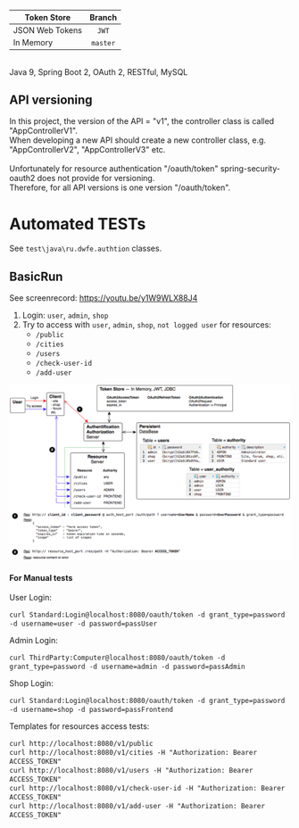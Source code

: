| Token Store          | Branch        |
|----------------------|:-------------:|
| JSON Web Tokens      | `JWT`         |
| In Memory            | `master`      |
<br>
Java 9, Spring Boot 2, OAuth 2, RESTful, MySQL<br>

## API versioning
In this project, the version of the API = "v1", the controller class is called "AppControllerV1".<br>
When developing a new API should create a new controller class, e.g. "AppControllerV2", "AppControllerV3" etc.<br><br>
Unfortunately for resource authentication "/oauth/token" spring-security-oauth2 does not provide for versioning.<br>
Therefore, for all API versions is one version "/oauth/token".

# Automated TESTs
See `test\java\ru.dwfe.authtion` classes.

## BasicRun
See screenrecord: https://youtu.be/y1W9WLX88J4
1. Login: `user`, `admin`, `shop`
2. Try to access with `user`, `admin`, `shop`, `not logged user` for resources:
   * `/public`
   * `/cities`
   * `/users`
   * `/check-user-id`
   * `/add-user`

![Basic Run](./img/Authtion_BasicRun.png)

#### For Manual tests
User Login:
```
curl Standard:Login@localhost:8080/oauth/token -d grant_type=password -d username=user -d password=passUser
```

Admin Login:
```
curl ThirdParty:Computer@localhost:8080/oauth/token -d grant_type=password -d username=admin -d password=passAdmin
```

Shop Login:
```
curl Standard:Login@localhost:8080/oauth/token -d grant_type=password -d username=shop -d password=passFrontend
```

Templates for resources access tests:
```
curl http://localhost:8080/v1/public
curl http://localhost:8080/v1/cities -H "Authorization: Bearer ACCESS_TOKEN"
curl http://localhost:8080/v1/users -H "Authorization: Bearer ACCESS_TOKEN"
curl http://localhost:8080/v1/check-user-id -H "Authorization: Bearer ACCESS_TOKEN"
curl http://localhost:8080/v1/add-user -H "Authorization: Bearer ACCESS_TOKEN"
```
